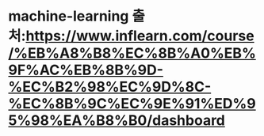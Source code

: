 # machine-learning 출처:https://www.inflearn.com/course/%EB%A8%B8%EC%8B%A0%EB%9F%AC%EB%8B%9D-%EC%B2%98%EC%9D%8C-%EC%8B%9C%EC%9E%91%ED%95%98%EA%B8%B0/dashboard
